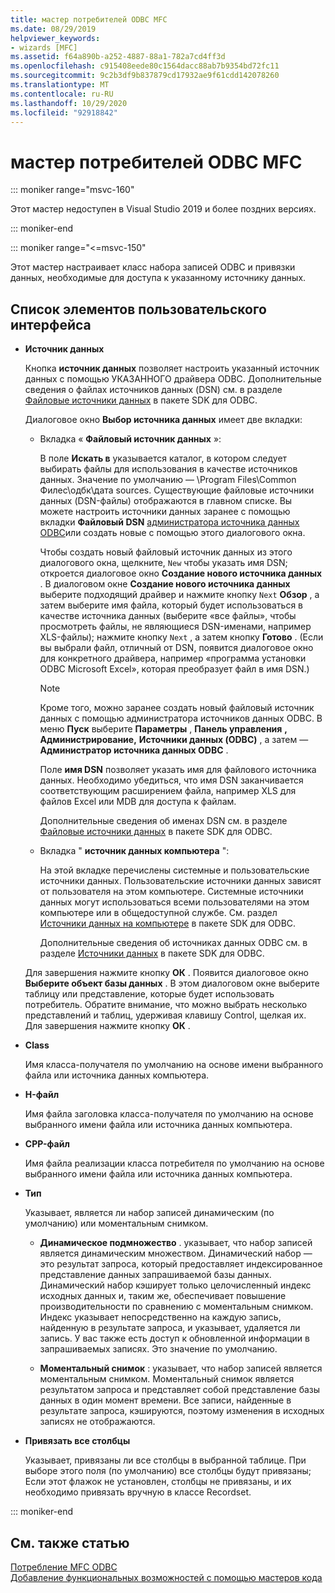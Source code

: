 ```yaml
---
title: мастер потребителей ODBC MFC
ms.date: 08/29/2019
helpviewer_keywords:
- wizards [MFC]
ms.assetid: f64a890b-a252-4887-88a1-782a7cd4ff3d
ms.openlocfilehash: c915408eede80c1564dacc88ab7b9354bd72fc11
ms.sourcegitcommit: 9c2b3df9b837879cd17932ae9f61cdd142078260
ms.translationtype: MT
ms.contentlocale: ru-RU
ms.lasthandoff: 10/29/2020
ms.locfileid: "92918842"
---
```

# <a name="mfc-odbc-consumer-wizard"></a>мастер потребителей ODBC MFC

::: moniker range="msvc-160"

Этот мастер недоступен в Visual Studio 2019 и более поздних версиях.

::: moniker-end

::: moniker range="<=msvc-150"

Этот мастер настраивает класс набора записей ODBC и привязки данных, необходимые для доступа к указанному источнику данных.

## <a name="uielement-list"></a>Список элементов пользовательского интерфейса

- **Источник данных**

  Кнопка **источник данных** позволяет настроить указанный источник данных с помощью УКАЗАННОГО драйвера ODBC. Дополнительные сведения о файлах источников данных (DSN) см. в разделе [Файловые источники данных](/sql/odbc/reference/file-data-sources) в пакете SDK для ODBC.

  Диалоговое окно **Выбор источника данных** имеет две вкладки:

  - Вкладка « **Файловый источник данных** »:

     В поле **Искать в** указывается каталог, в котором следует выбирать файлы для использования в качестве источников данных. Значение по умолчанию — \Program Files\Common Филес\одбк\дата sources. Существующие файловые источники данных (DSN-файлы) отображаются в главном списке. Вы можете настроить источники данных заранее с помощью вкладки **Файловый DSN** [администратора источника данных ODBC](/sql/odbc/admin/odbc-data-source-administrator)или создать новые с помощью этого диалогового окна.

     Чтобы создать новый файловый источник данных из этого диалогового окна, щелкните, `New` чтобы указать имя DSN; откроется диалоговое окно **Создание нового источника данных** . В диалоговом окне **Создание нового источника данных** выберите подходящий драйвер и нажмите кнопку `Next` **Обзор** , а затем выберите имя файла, который будет использоваться в качестве источника данных (выберите «все файлы», чтобы просмотреть файлы, не являющиеся DSN-именами, например XLS-файлы); нажмите кнопку `Next` , а затем кнопку **Готово** . (Если вы выбрали файл, отличный от DSN, появится диалоговое окно для конкретного драйвера, например «программа установки ODBC Microsoft Excel», которая преобразует файл в имя DSN.)

     > [!NOTE]
     > Кроме того, можно заранее создать новый файловый источник данных с помощью администратора источников данных ODBC. В меню **Пуск** выберите **Параметры** , **Панель управления** **, Администрирование,** **Источники данных (ODBC)** , а затем — **Администратор источника данных ODBC** .

     Поле **имя DSN** позволяет указать имя для файлового источника данных. Необходимо убедиться, что имя DSN заканчивается соответствующим расширением файла, например XLS для файлов Excel или MDB для доступа к файлам.

     Дополнительные сведения об именах DSN см. в разделе [Файловые источники данных](/sql/odbc/reference/file-data-sources) в пакете SDK для ODBC.

  - Вкладка " **источник данных компьютера** ":

     На этой вкладке перечислены системные и пользовательские источники данных. Пользовательские источники данных зависят от пользователя на этом компьютере. Системные источники данных могут использоваться всеми пользователями на этом компьютере или в общедоступной службе. См. раздел [Источники данных на компьютере](/sql/odbc/reference/machine-data-sources) в пакете SDK для ODBC.

     Дополнительные сведения об источниках данных ODBC см. в разделе [Источники данных](/sql/odbc/reference/data-sources) в пакете SDK для ODBC.

  Для завершения нажмите кнопку **ОК** . Появится диалоговое окно **Выберите объект базы данных** . В этом диалоговом окне выберите таблицу или представление, которые будет использовать потребитель. Обратите внимание, что можно выбрать несколько представлений и таблиц, удерживая клавишу Control, щелкая их. Для завершения нажмите кнопку **ОК** .

- **Class**

   Имя класса-получателя по умолчанию на основе имени выбранного файла или источника данных компьютера.

- **H-файл**

   Имя файла заголовка класса-получателя по умолчанию на основе выбранного имени файла или источника данных компьютера.

- **CPP-файл**

   Имя файла реализации класса потребителя по умолчанию на основе выбранного имени файла или источника данных компьютера.

- **Тип**

   Указывает, является ли набор записей динамическим (по умолчанию) или моментальным снимком.

  - **Динамическое подмножество** . указывает, что набор записей является динамическим множеством. Динамический набор — это результат запроса, который предоставляет индексированное представление данных запрашиваемой базы данных. Динамический набор кэширует только целочисленный индекс исходных данных и, таким же, обеспечивает повышение производительности по сравнению с моментальным снимком. Индекс указывает непосредственно на каждую запись, найденную в результате запроса, и указывает, удаляется ли запись. У вас также есть доступ к обновленной информации в запрашиваемых записях. Это значение по умолчанию.

  - **Моментальный снимок** : указывает, что набор записей является моментальным снимком. Моментальный снимок является результатом запроса и представляет собой представление базы данных в один момент времени. Все записи, найденные в результате запроса, кэшируются, поэтому изменения в исходных записях не отображаются.

- **Привязать все столбцы**

   Указывает, привязаны ли все столбцы в выбранной таблице. При выборе этого поля (по умолчанию) все столбцы будут привязаны; Если этот флажок не установлен, столбцы не привязаны, и их необходимо привязать вручную в классе Recordset.

::: moniker-end

## <a name="see-also"></a>См. также статью

[Потребление MFC ODBC](../../mfc/reference/adding-an-mfc-odbc-consumer.md)<br/>
[Добавление функциональных возможностей с помощью мастеров кода](../../ide/adding-functionality-with-code-wizards-cpp.md)
